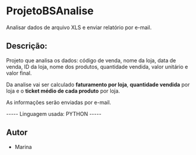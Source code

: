 # ProjetoBSAnalise
Analisar dados de arquivo XLS e enviar relatório por e-mail.

## Descrição:

Projeto que analisa os dados: código de venda, nome da loja, data de venda, ID da loja, nome dos produtos, quantidade vendida, valor unitário e valor final.

Da analise vai ser calculado **faturamento por loja**, **quantidade vendida** por loja e o **ticket médio de cada produto** por loja. 

As informações serão enviadas por e-mail. 

----- Linguagem usada: PYTHON -----

## Autor
- Marina

